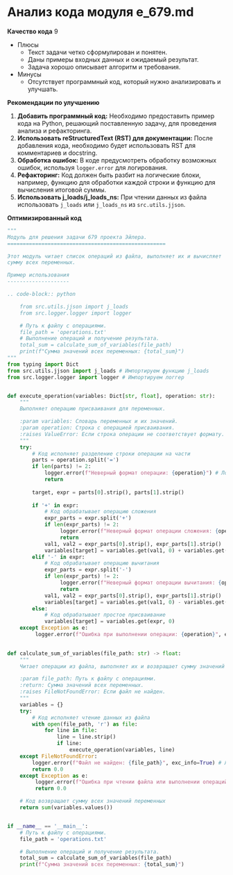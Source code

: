 # Анализ кода модуля e_679.md

**Качество кода**
9
- Плюсы
    -  Текст задачи четко сформулирован и понятен.
    -  Даны примеры входных данных и ожидаемый результат.
    -  Задача хорошо описывает алгоритм и требования.
- Минусы
    - Отсутствует программный код, который нужно анализировать и улучшать.

**Рекомендации по улучшению**

1.  **Добавить программный код:** Необходимо предоставить пример кода на Python, решающий поставленную задачу, для проведения анализа и рефакторинга.
2.  **Использовать reStructuredText (RST) для документации:** После добавления кода, необходимо будет использовать RST для комментариев и docstring.
3.  **Обработка ошибок:** В коде предусмотреть обработку возможных ошибок, используя `logger.error` для логирования.
4.  **Рефакторинг:** Код должен быть разбит на логические блоки, например, функцию для обработки каждой строки и функцию для вычисления итоговой суммы.
5.  **Использовать j_loads/j_loads_ns:** При чтении данных из файла использовать `j_loads` или `j_loads_ns` из `src.utils.jjson`.

**Оптимизированный код**
```python
"""
Модуль для решения задачи 679 проекта Эйлера.
===================================================

Этот модуль читает список операций из файла, выполняет их и вычисляет
сумму всех переменных.

Пример использования
--------------------

.. code-block:: python

    from src.utils.jjson import j_loads
    from src.logger.logger import logger

    # Путь к файлу с операциями.
    file_path = 'operations.txt'
    # Выполнение операций и получение результата.
    total_sum = calculate_sum_of_variables(file_path)
    print(f"Сумма значений всех переменных: {total_sum}")
"""
from typing import Dict
from src.utils.jjson import j_loads # Импортируем функцию j_loads
from src.logger.logger import logger # Импортируем логгер


def execute_operation(variables: Dict[str, float], operation: str):
    """
    Выполняет операцию присваивания для переменных.

    :param variables: Словарь переменных и их значений.
    :param operation: Строка с операцией присваивания.
    :raises ValueError: Если строка операции не соответствует формату.
    """
    try:
        # Код исполняет разделение строки операции на части
        parts = operation.split('=')
        if len(parts) != 2:
            logger.error(f"Неверный формат операции: {operation}") # Логируем ошибку
            return
        
        target, expr = parts[0].strip(), parts[1].strip()
        
        if '+' in expr:
            # Код обрабатывает операцию сложения
            expr_parts = expr.split('+')
            if len(expr_parts) != 2:
                 logger.error(f"Неверный формат операции сложения: {operation}")  # Логируем ошибку
                 return
            val1, val2 = expr_parts[0].strip(), expr_parts[1].strip()
            variables[target] = variables.get(val1, 0) + variables.get(val2, 0)
        elif '-' in expr:
            # Код обрабатывает операцию вычитания
            expr_parts = expr.split('-')
            if len(expr_parts) != 2:
                 logger.error(f"Неверный формат операции вычитания: {operation}") # Логируем ошибку
                 return
            val1, val2 = expr_parts[0].strip(), expr_parts[1].strip()
            variables[target] = variables.get(val1, 0) - variables.get(val2, 0)
        else:
            # Код обрабатывает простое присваивание
            variables[target] = variables.get(expr, 0)
    except Exception as e:
         logger.error(f"Ошибка при выполнении операции: {operation}", exc_info=True) # Логируем ошибку
         

def calculate_sum_of_variables(file_path: str) -> float:
    """
    Читает операции из файла, выполняет их и возвращает сумму значений всех переменных.

    :param file_path: Путь к файлу с операциями.
    :return: Сумма значений всех переменных.
    :raises FileNotFoundError: Если файл не найден.
    """
    variables = {}
    try:
        # Код исполняет чтение данных из файла
        with open(file_path, 'r') as file:
            for line in file:
                line = line.strip()
                if line:
                    execute_operation(variables, line)
    except FileNotFoundError:
        logger.error(f"Файл не найден: {file_path}", exc_info=True) # Логируем ошибку
        return 0.0
    except Exception as e:
         logger.error(f"Ошибка при чтении файла или выполнении операций: {e}", exc_info=True) # Логируем ошибку
         return 0.0

    # Код возвращает сумму всех значений переменных
    return sum(variables.values())


if __name__ == '__main__':
    # Путь к файлу с операциями.
    file_path = 'operations.txt'

    # Выполнение операций и получение результата.
    total_sum = calculate_sum_of_variables(file_path)
    print(f"Сумма значений всех переменных: {total_sum}")
```